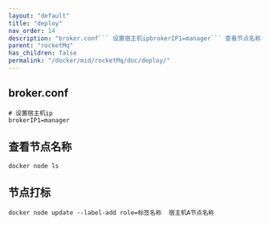 ```yaml
---
layout: "default"
title: "deploy"
nav_order: 14
description: "broker.conf``` 设置宿主机ipbrokerIP1=manager``` 查看节点名称```shell scriptdocker node ls``` 节点打标```shell scriptdocker node update --label-add role=标签名称  宿主机A节点名称```"
parent: "rocketMq"
has_children: false
permalink: "/docker/mid/rocketMq/doc/deploy/"
---
```


## broker.conf
```
# 设置宿主机ip
brokerIP1=manager
```
## 查看节点名称
```shell script
docker node ls
```
## 节点打标
```shell script
docker node update --label-add role=标签名称  宿主机A节点名称
```
